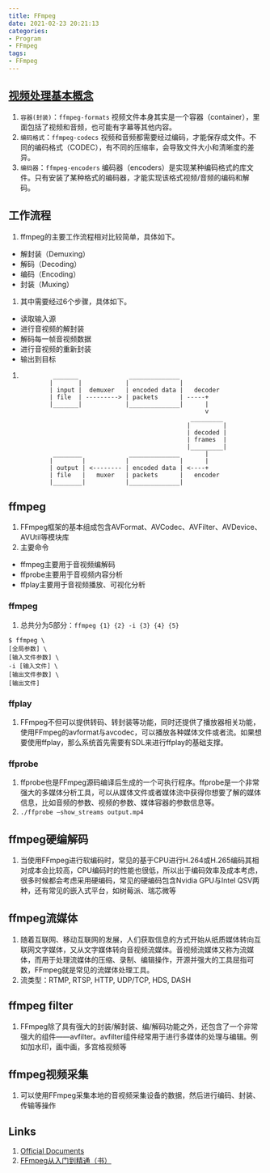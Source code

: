 ```yaml
---
title: FFmpeg
date: 2021-02-23 20:21:13
categories:
- Program
- FFmpeg
tags:
- FFmpeg
---
```


## [视频处理基本概念](https://www.ruanyifeng.com/blog/2020/01/ffmpeg.html)
1. `容器(封装)`：`ffmpeg-formats` 视频文件本身其实是一个容器（container），里面包括了视频和音频，也可能有字幕等其他内容。
1. `编码格式`：`ffmpeg-codecs` 视频和音频都需要经过编码，才能保存成文件。不同的编码格式（CODEC），有不同的压缩率，会导致文件大小和清晰度的差异。
2. `编码器`：`ffmpeg-encoders` 编码器（encoders）是实现某种编码格式的库文件。只有安装了某种格式的编码器，才能实现该格式视频/音频的编码和解码。

## 工作流程
1. ffmpeg的主要工作流程相对比较简单，具体如下。
  - 解封装（Demuxing）
  - 解码（Decoding）
  - 编码（Encoding）
  - 封装（Muxing）
1. 其中需要经过6个步骤，具体如下。
  - 读取输入源
  - 进行音视频的解封装
  - 解码每一帧音视频数据
  - 进行音视频的重新封装
  - 输出到目标
1. 
                _______              ______________
               |       |            |              |
               | input |  demuxer   | encoded data |   decoder
               | file  | ---------> | packets      | -----+
               |_______|            |______________|      |
                                                          v
                                                      _________
                                                     |         |
                                                     | decoded |
                                                     | frames  |
                                                     |_________|
                ________             ______________       |
               |        |           |              |      |
               | output | <-------- | encoded data | <----+
               | file   |   muxer   | packets      |   encoder
               |________|           |______________|

## ffmpeg
1. FFmpeg框架的基本组成包含AVFormat、AVCodec、AVFilter、AVDevice、AVUtil等模块库
1. 主要命令
  - ffmpeg主要用于音视频编解码
  - ffprobe主要用于音视频内容分析
  - ffplay主要用于音视频播放、可视化分析

### ffmpeg
1. 总共分为5部分：`ffmpeg {1} {2} -i {3} {4} {5}`

```
$ ffmpeg \
[全局参数] \
[输入文件参数] \
-i [输入文件] \
[输出文件参数] \
[输出文件]
```

### ffplay
1. FFmpeg不但可以提供转码、转封装等功能，同时还提供了播放器相关功能，使用FFmpeg的avformat与avcodec，可以播放各种媒体文件或者流。如果想要使用ffplay，那么系统首先需要有SDL来进行ffplay的基础支撑。

### ffprobe
1. ffprobe也是FFmpeg源码编译后生成的一个可执行程序。ffprobe是一个非常强大的多媒体分析工具，可以从媒体文件或者媒体流中获得你想要了解的媒体信息，比如音频的参数、视频的参数、媒体容器的参数信息等。
2. `./ffprobe –show_streams output.mp4`

## ffmpeg硬编解码
1. 当使用FFmpeg进行软编码时，常见的基于CPU进行H.264或H.265编码其相对成本会比较高，CPU编码时的性能也很低，所以出于编码效率及成本考虑，很多时候都会考虑采用硬编码，常见的硬编码包含Nvidia GPU与Intel QSV两种，还有常见的嵌入式平台，如树莓派、瑞芯微等

## ffmpeg流媒体
1. 随着互联网、移动互联网的发展，人们获取信息的方式开始从纸质媒体转向互联网文字媒体，又从文字媒体转向音视频流媒体。音视频流媒体又称为流媒体，而用于处理流媒体的压缩、录制、编辑操作，开源并强大的工具屈指可数，FFmpeg就是常见的流媒体处理工具。
2. 流类型：RTMP, RTSP, HTTP, UDP/TCP, HDS, DASH

## ffmpeg filter
1. FFmpeg除了具有强大的封装/解封装、编/解码功能之外，还包含了一个非常强大的组件——avfilter。avfilter组件经常用于进行多媒体的处理与编辑。例如加水印，画中画，多宫格视频等

## ffmpeg视频采集
1. 可以使用FFmpeg采集本地的音视频采集设备的数据，然后进行编码、封装、传输等操作

## Links
1. [Official Documents](https://ffmpeg.org/documentation.html)
1. [FFmpeg从入门到精通（书）](http://jxz1.j9p.com/pc/dgsdfhghgh.pdf)
